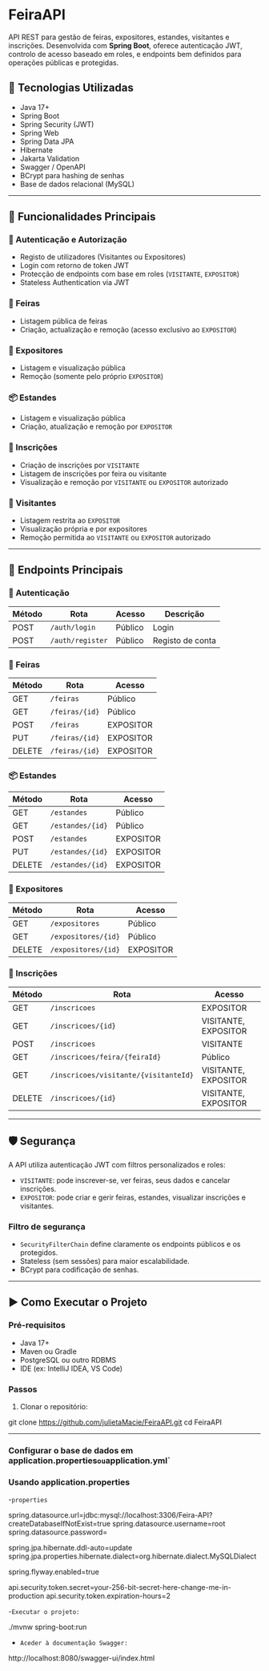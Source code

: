 # FeiraAPI

API REST para gestão de feiras, expositores, estandes, visitantes e inscrições. Desenvolvida com **Spring Boot**, oferece autenticação JWT, controlo de acesso baseado em roles, e endpoints bem definidos para operações públicas e protegidas.

## 🔧 Tecnologias Utilizadas

- Java 17+
- Spring Boot
- Spring Security (JWT)
- Spring Web
- Spring Data JPA
- Hibernate
- Jakarta Validation
- Swagger / OpenAPI
- BCrypt para hashing de senhas
- Base de dados relacional (MySQL)

---

## 📌 Funcionalidades Principais

### 🔐 Autenticação e Autorização
- Registo de utilizadores (Visitantes ou Expositores)
- Login com retorno de token JWT
- Protecção de endpoints com base em roles (`VISITANTE`, `EXPOSITOR`)
- Stateless Authentication via JWT

### 🏢 Feiras
- Listagem pública de feiras
- Criação, actualização e remoção (acesso exclusivo ao `EXPOSITOR`)

### 🧍 Expositores
- Listagem e visualização pública
- Remoção (somente pelo próprio `EXPOSITOR`)

### 📦 Estandes
- Listagem e visualização pública
- Criação, atualização e remoção por `EXPOSITOR`

### 🧾 Inscrições
- Criação de inscrições por `VISITANTE`
- Listagem de inscrições por feira ou visitante
- Visualização e remoção por `VISITANTE` ou `EXPOSITOR` autorizado

### 👥 Visitantes
- Listagem restrita ao `EXPOSITOR`
- Visualização própria e por expositores
- Remoção permitida ao `VISITANTE` ou `EXPOSITOR` autorizado

---

## 📑 Endpoints Principais

### 🔐 Autenticação
| Método | Rota             | Acesso     | Descrição          |
|--------|------------------|------------|--------------------|
| POST   | `/auth/login`    | Público    | Login              |
| POST   | `/auth/register` | Público    | Registo de conta   |

### 🏢 Feiras
| Método | Rota             | Acesso     |
|--------|------------------|------------|
| GET    | `/feiras`        | Público    |
| GET    | `/feiras/{id}`   | Público    |
| POST   | `/feiras`        | EXPOSITOR  |
| PUT    | `/feiras/{id}`   | EXPOSITOR  |
| DELETE | `/feiras/{id}`   | EXPOSITOR  |

### 📦 Estandes
| Método | Rota                | Acesso     |
|--------|---------------------|------------|
| GET    | `/estandes`         | Público    |
| GET    | `/estandes/{id}`    | Público    |
| POST   | `/estandes`         | EXPOSITOR  |
| PUT    | `/estandes/{id}`    | EXPOSITOR  |
| DELETE | `/estandes/{id}`    | EXPOSITOR  |

### 👤 Expositores
| Método | Rota                 | Acesso     |
|--------|----------------------|------------|
| GET    | `/expositores`       | Público    |
| GET    | `/expositores/{id}`  | Público    |
| DELETE | `/expositores/{id}`  | EXPOSITOR  |

### 🧾 Inscrições
| Método | Rota                                 | Acesso                        |
|--------|--------------------------------------|-------------------------------|
| GET    | `/inscricoes`                        | EXPOSITOR                     |
| GET    | `/inscricoes/{id}`                   | VISITANTE, EXPOSITOR         |
| POST   | `/inscricoes`                        | VISITANTE                    |
| GET    | `/inscricoes/feira/{feiraId}`        | Público                      |
| GET    | `/inscricoes/visitante/{visitanteId}`| VISITANTE, EXPOSITOR         |
| DELETE | `/inscricoes/{id}`                   | VISITANTE, EXPOSITOR         |

---

## 🛡️ Segurança

A API utiliza autenticação JWT com filtros personalizados e roles:

- `VISITANTE`: pode inscrever-se, ver feiras, seus dados e cancelar inscrições.
- `EXPOSITOR`: pode criar e gerir feiras, estandes, visualizar inscrições e visitantes.

### Filtro de segurança

- `SecurityFilterChain` define claramente os endpoints públicos e os protegidos.
- Stateless (sem sessões) para maior escalabilidade.
- BCrypt para codificação de senhas.

---

## ▶️ Como Executar o Projeto

### Pré-requisitos

- Java 17+
- Maven ou Gradle
- PostgreSQL ou outro RDBMS
- IDE (ex: IntelliJ IDEA, VS Code)

### Passos

1. Clonar o repositório:

git clone https://github.com/julietaMacie/FeiraAPI.git
cd FeiraAPI

---

### Configurar o base de dados em application.properties` ou `application.yml`

### Usando application.properties

-`properties`

spring.datasource.url=jdbc:mysql://localhost:3306/Feira-API?createDatabaseIfNotExist=true
spring.datasource.username=root
spring.datasource.password=

spring.jpa.hibernate.ddl-auto=update
spring.jpa.properties.hibernate.dialect=org.hibernate.dialect.MySQLDialect

spring.flyway.enabled=true

api.security.token.secret=your-256-bit-secret-here-change-me-in-production
api.security.token.expiration-hours=2

-`Executar o projeto:`

./mvnw spring-boot:run

- `Aceder à documentação Swagger:`

http://localhost:8080/swagger-ui/index.html